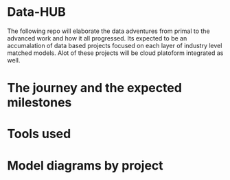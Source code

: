 # Data-HUB

The following repo will elaborate the data adventures from primal to the advanced work and how it all progressed. 
Its expected to be an accumalation of data based projects focused on each layer of industry level matched models. Alot of 
these projects will be cloud platoform integrated as well.

# The journey and the expected milestones 


# Tools used 


# Model diagrams by project 





